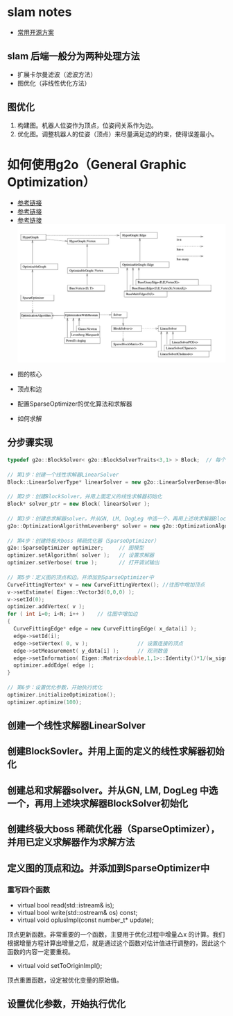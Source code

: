 # slam notes

- [常用开源方案](https://github.com/liuqian62/notebook/tree/main/slamNotes/slam%E5%BC%80%E6%BA%90%E6%96%B9%E6%A1%88)

## slam 后端一般分为两种处理方法
* 扩展卡尔曼滤波（滤波方法）
* 图优化（非线性优化方法）

## 图优化
1. 构建图。机器人位姿作为顶点，位姿间关系作为边。
2. 优化图。调整机器人的位姿（顶点）来尽量满足边的约束，使得误差最小。
# 如何使用g2o（General Graphic Optimization）
- [参考链接](https://mp.weixin.qq.com/s/j9h9lT14jCu-VvEPHQhtBw)
- [参考链接](https://www.cnblogs.com/CV-life/p/10449028.html)
- [参考链接](https://www.cnblogs.com/CV-life/archive/2019/03/13/10525579.html)
![img1](./image.png)
* 图的核心


* 顶点和边
* 配置SparseOptimizer的优化算法和求解器
* 如何求解

## 分步骤实现

```cpp
typedef g2o::BlockSolver< g2o::BlockSolverTraits<3,1> > Block;  // 每个误差项优化变量维度为3，误差值维度为1

// 第1步：创建一个线性求解器LinearSolver
Block::LinearSolverType* linearSolver = new g2o::LinearSolverDense<Block::PoseMatrixType>(); 

// 第2步：创建BlockSolver。并用上面定义的线性求解器初始化
Block* solver_ptr = new Block( linearSolver );      

// 第3步：创建总求解器solver。并从GN, LM, DogLeg 中选一个，再用上述块求解器BlockSolver初始化
g2o::OptimizationAlgorithmLevenberg* solver = new g2o::OptimizationAlgorithmLevenberg( solver_ptr );

// 第4步：创建终极大boss 稀疏优化器（SparseOptimizer）
g2o::SparseOptimizer optimizer;     // 图模型
optimizer.setAlgorithm( solver );   // 设置求解器
optimizer.setVerbose( true );       // 打开调试输出

// 第5步：定义图的顶点和边。并添加到SparseOptimizer中
CurveFittingVertex* v = new CurveFittingVertex(); //往图中增加顶点
v->setEstimate( Eigen::Vector3d(0,0,0) );
v->setId(0);
optimizer.addVertex( v );
for ( int i=0; i<N; i++ )    // 往图中增加边
{
  CurveFittingEdge* edge = new CurveFittingEdge( x_data[i] );
  edge->setId(i);
  edge->setVertex( 0, v );                // 设置连接的顶点
  edge->setMeasurement( y_data[i] );      // 观测数值
  edge->setInformation( Eigen::Matrix<double,1,1>::Identity()*1/(w_sigma*w_sigma) ); // 信息矩阵：协方差矩阵之逆
  optimizer.addEdge( edge );
}

// 第6步：设置优化参数，开始执行优化
optimizer.initializeOptimization();
optimizer.optimize(100);
```

## 创建一个线性求解器LinearSolver
## 创建BlockSovler。并用上面的定义的线性求解器初始化
## 创建总和求解器solver。并从GN, LM, DogLeg 中选一个，再用上述块求解器BlockSolver初始化
## 创建终极大boss 稀疏优化器（SparseOptimizer），并用已定义求解器作为求解方法
## 定义图的顶点和边。并添加到SparseOptimizer中

### 重写四个函数
* virtual bool read(std::istream& is);
* virtual bool write(std::ostream& os) const;
* virtual void oplusImpl(const number_t* update);

顶点更新函数。非常重要的一个函数，主要用于优化过程中增量△x 的计算。我们根据增量方程计算出增量之后，就是通过这个函数对估计值进行调整的，因此这个函数的内容一定要重视。
* virtual void setToOriginImpl();

顶点重置函数，设定被优化变量的原始值。
## 设置优化参数，开始执行优化
